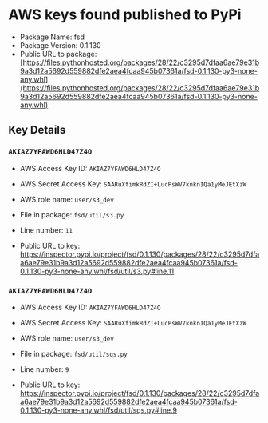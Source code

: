 # AWS keys found published to PyPi

* Package Name: fsd
* Package Version: 0.1.130
* Public URL to package: [https://files.pythonhosted.org/packages/28/22/c3295d7dfaa6ae79e31b9a3d12a5692d559882dfe2aea4fcaa945b07361a/fsd-0.1.130-py3-none-any.whl](https://files.pythonhosted.org/packages/28/22/c3295d7dfaa6ae79e31b9a3d12a5692d559882dfe2aea4fcaa945b07361a/fsd-0.1.130-py3-none-any.whl)

## Key Details

### `AKIAZ7YFAWD6HLD47Z4O`

* AWS Access Key ID: `AKIAZ7YFAWD6HLD47Z4O`
* AWS Secret Access Key: `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` 
* AWS role name: `user/s3_dev`
* File in package: `fsd/util/s3.py`
* Line number: `11`

* Public URL to key: https://inspector.pypi.io/project/fsd/0.1.130/packages/28/22/c3295d7dfaa6ae79e31b9a3d12a5692d559882dfe2aea4fcaa945b07361a/fsd-0.1.130-py3-none-any.whl/fsd/util/s3.py#line.11



### `AKIAZ7YFAWD6HLD47Z4O`

* AWS Access Key ID: `AKIAZ7YFAWD6HLD47Z4O`
* AWS Secret Access Key: `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` 
* AWS role name: `user/s3_dev`
* File in package: `fsd/util/sqs.py`
* Line number: `9`

* Public URL to key: https://inspector.pypi.io/project/fsd/0.1.130/packages/28/22/c3295d7dfaa6ae79e31b9a3d12a5692d559882dfe2aea4fcaa945b07361a/fsd-0.1.130-py3-none-any.whl/fsd/util/sqs.py#line.9



